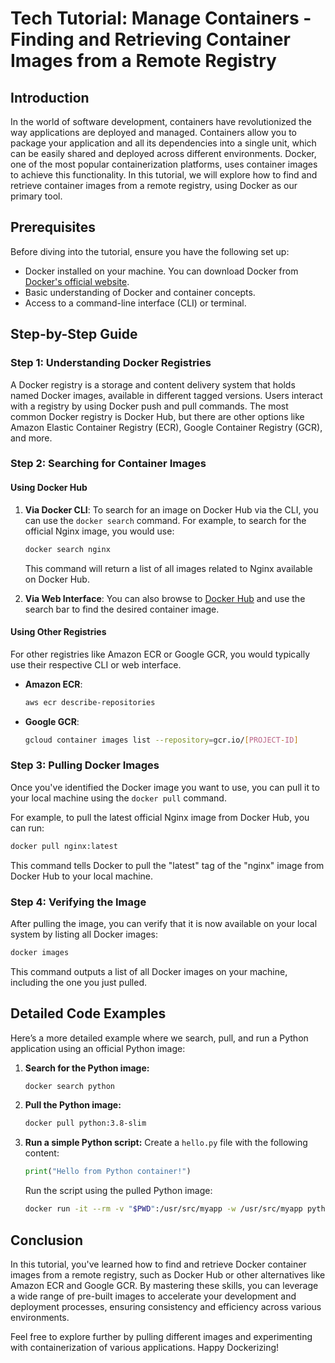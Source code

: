 # Tech Tutorial: Manage Containers - Finding and Retrieving Container Images from a Remote Registry

## Introduction

In the world of software development, containers have revolutionized the way applications are deployed and managed. Containers allow you to package your application and all its dependencies into a single unit, which can be easily shared and deployed across different environments. Docker, one of the most popular containerization platforms, uses container images to achieve this functionality. In this tutorial, we will explore how to find and retrieve container images from a remote registry, using Docker as our primary tool.

## Prerequisites

Before diving into the tutorial, ensure you have the following set up:
- Docker installed on your machine. You can download Docker from [Docker's official website](https://www.docker.com/products/docker-desktop).
- Basic understanding of Docker and container concepts.
- Access to a command-line interface (CLI) or terminal.

## Step-by-Step Guide

### Step 1: Understanding Docker Registries

A Docker registry is a storage and content delivery system that holds named Docker images, available in different tagged versions. Users interact with a registry by using Docker push and pull commands. The most common Docker registry is Docker Hub, but there are other options like Amazon Elastic Container Registry (ECR), Google Container Registry (GCR), and more.

### Step 2: Searching for Container Images

#### Using Docker Hub

1. **Via Docker CLI**:
   To search for an image on Docker Hub via the CLI, you can use the `docker search` command. For example, to search for the official Nginx image, you would use:
   ```bash
   docker search nginx
   ```
   This command will return a list of all images related to Nginx available on Docker Hub.

2. **Via Web Interface**:
   You can also browse to [Docker Hub](https://hub.docker.com/) and use the search bar to find the desired container image.

#### Using Other Registries

For other registries like Amazon ECR or Google GCR, you would typically use their respective CLI or web interface.

- **Amazon ECR**:
  ```bash
  aws ecr describe-repositories
  ```
- **Google GCR**:
  ```bash
  gcloud container images list --repository=gcr.io/[PROJECT-ID]
  ```

### Step 3: Pulling Docker Images

Once you've identified the Docker image you want to use, you can pull it to your local machine using the `docker pull` command. 

For example, to pull the latest official Nginx image from Docker Hub, you can run:
```bash
docker pull nginx:latest
```

This command tells Docker to pull the "latest" tag of the "nginx" image from Docker Hub to your local machine.

### Step 4: Verifying the Image

After pulling the image, you can verify that it is now available on your local system by listing all Docker images:
```bash
docker images
```

This command outputs a list of all Docker images on your machine, including the one you just pulled.

## Detailed Code Examples

Here’s a more detailed example where we search, pull, and run a Python application using an official Python image:

1. **Search for the Python image:**
   ```bash
   docker search python
   ```

2. **Pull the Python image:**
   ```bash
   docker pull python:3.8-slim
   ```

3. **Run a simple Python script:**
   Create a `hello.py` file with the following content:
   ```python
   print("Hello from Python container!")
   ```

   Run the script using the pulled Python image:
   ```bash
   docker run -it --rm -v "$PWD":/usr/src/myapp -w /usr/src/myapp python:3.8-slim python hello.py
   ```

## Conclusion

In this tutorial, you've learned how to find and retrieve Docker container images from a remote registry, such as Docker Hub or other alternatives like Amazon ECR and Google GCR. By mastering these skills, you can leverage a wide range of pre-built images to accelerate your development and deployment processes, ensuring consistency and efficiency across various environments.

Feel free to explore further by pulling different images and experimenting with containerization of various applications. Happy Dockerizing!
